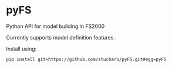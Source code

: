 # pyFS
Python API for model building in FS2000

Currently supports model definition features.

Install using:
```
pip install git+https://github.com/stucharo/pyFS.git#egg=pyFS
```